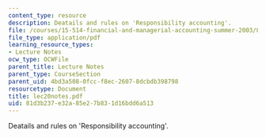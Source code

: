 ```yaml
---
content_type: resource
description: Deatails and rules on 'Responsibility accounting'.
file: /courses/15-514-financial-and-managerial-accounting-summer-2003/81d3b237e32a85e27b831d16bdd6a513_lec20notes.pdf
file_type: application/pdf
learning_resource_types:
- Lecture Notes
ocw_type: OCWFile
parent_title: Lecture Notes
parent_type: CourseSection
parent_uid: 4bd3a508-0fcc-f8ec-2607-8dcbdb398798
resourcetype: Document
title: lec20notes.pdf
uid: 81d3b237-e32a-85e2-7b83-1d16bdd6a513
---
```

Deatails and rules on 'Responsibility accounting'.

